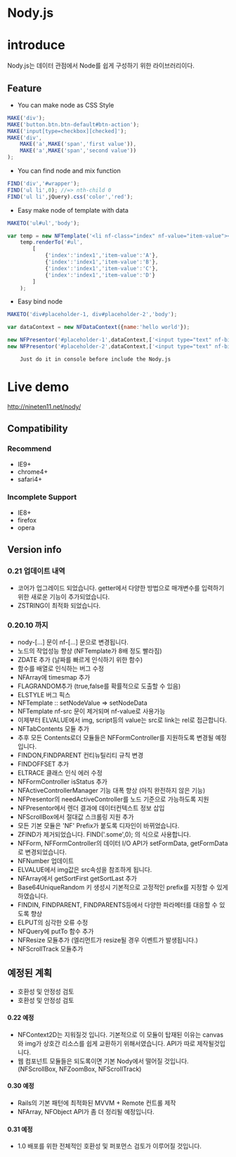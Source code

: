 Nody.js
=======
# introduce #
Nody.js는 데이터 관점에서 Node를 쉽게 구성하기 위한 라이브러리이다.

## Feature #

  - You can make node as CSS Style
```javascript
MAKE('div');
MAKE('button.btn.btn-default#btn-action');
MAKE('input[type=checkbox][checked]');
MAKE('div',
	MAKE('a',MAKE('span','first value')),
	MAKE('a',MAKE('span','second value'))
);

```

  - You can find node and mix function
```javascript
FIND('div','#wrapper');
FIND('ul li',0); //=> nth-child 0
FIND('ul li',jQuery).css('color','red');
```

  - Easy make node of template with data
```javascript
MAKETO('ul#ul','body');

var temp = new NFTemplate('<li nf-class="index" nf-value="item-value"></li>');
	temp.renderTo('#ul',
		[
			{'index':'index1','item-value':'A'},
			{'index':'index1','item-value':'B'},
			{'index':'index1','item-value':'C'},
			{'index':'index1','item-value':'D'}
		]
	);
```
  
  - Easy bind node

```javascript
MAKETO('div#placeholder-1, div#placeholder-2','body');

var dataContext = new NFDataContext({name:'hello world'});

new NFPresentor('#placeholder-1',dataContext,['<input type="text" nf-bind="name">'],true);
new NFPresentor('#placeholder-2',dataContext,['<input type="text" nf-bind="name">'],true);
```

```
	Just do it in console before include the Nody.js
```

# Live demo #
<a href="http://nineten11.net/nody/">http://nineten11.net/nody/</a>

## Compatibility #
### Recommend #
  - IE9+
  - chrome4+
  - safari4+
  
### Incomplete Support #
  - IE8+
  - firefox
  - opera

## Version info #

### 0.21 업데이트 내역
- 코어가 업그레이드 되었습니다. getter에서 다양한 방법으로 매개변수를 입력하기 위한 새로운 기능이 추가되었습니다.
- ZSTRING이 최적화 되었습니다.

### 0.20.10 까지
- nody-[...] 문이 nf-[...] 문으로 변경됩니다.
- 노드의 작업성능 향상 (NFTemplate가 8배 정도 빨라짐)
- ZDATE 추가 (날짜를 빠르게 인식하기 위한 함수)
- 함수를 배열로 인식하는 버그 수정
- NFArray에 timesmap 추가
- FLAGRANDOM추가 (true,false를 확률적으로 도출할 수 있음)
- ELSTYLE 버그 픽스
- NFTemplate :: setNodeValue => setNodeData
- NFTemplate nf-src 문이 제거되며 nf-value로 사용가능
- 이제부터 ELVALUE에서 img, script등의 value는 src로 link는 rel로 접근합니다.
- NFTabContents 모듈 추가
- 추후 모든 Contents로더 모듈들은 NFFormController를 지원하도록 변경될 예정입니다.
- FINDON,FINDPARENT 컨티뉴틸리티 규칙 변경
- FINDOFFSET 추가
- ELTRACE 클래스 인식 에러 수정
- NFFormController isStatus 추가
- NFActiveControllerManager 기능 대폭 향상 (아직 완전하지 않은 기능)
- NFPresentor의 needActiveController를 노드 기준으로 가능하도록 지원
- NFPresentor에서 렌더 결과에 데이터컨텍스트 정보 삽입
- NFScrollBox에서 절대값 스크롤링 지원 추가
- 모든 기본 모듈은 'NF' Prefix가 붙도록 디자인이 바뀌었습니다.
- ZFIND가 제거되었습니다. FIND('.some',0); 의 식으로 사용합니다.
- NFForm, NFFormController의 데이터 I/O API가 setFormData, getFormData로 변경되었습니다.
- NFNumber 업데이트
- ELVALUE에서 img값은 src속성을 참조하게 됩니다.
- NFArray에서 getSortFirst getSortLast 추가
- Base64UniqueRandom 키 생성시 기본적으로 고정적인 prefix를 지정할 수 있게 하였습니다.
- FINDIN, FINDPARENT, FINDPARENTS등에서 다양한 파라메터를 대응할 수 있도록 향상
- ELPUT의 심각한 오류 수정
- NFQuery에 putTo 함수 추가
- NFResize 모듈추가 (엘리먼트가 resize될 경우 이벤트가 발생됩니다.)
- NFScrollTrack 모듈추가

## 예정된 계획 #


- 호환성 및 안정성 검토
- 호환성 및 안정성 검토

#### 0.22 예정
- NFContext2D는 지워질것 입니다. 기본적으로 이 모듈이 탑재된 이유는 canvas와 img가 상호간 리소스를 쉽게 교환하기 위해서였습니다. API가 따로 제작될것입니다.
- 웹 컴포넌트 모듈들은 되도록이면 기본 Nody에서 떨어질 것입니다. (NFScrollBox, NFZoomBox, NFScrollTrack)


#### 0.30 예정
- Rails의 기본 패턴에 최적화된 MVVM + Remote 컨트롤 제작 
- NFArray, NFObject API가 좀 더 정리될 예정입니다.

#### 0.31 예정
- 1.0 배포를 위한 전체적인 호환성 및 퍼포먼스 검토가 이루어질 것입니다.